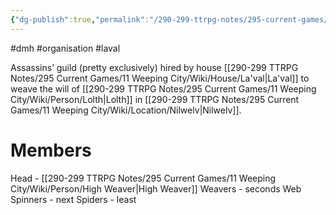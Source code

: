 ```yaml
---
{"dg-publish":true,"permalink":"/290-299-ttrpg-notes/295-current-games/11-weeping-city/wiki/organisation/dark-mother-s-hand/"}
---
```



#dmh #organisation #laval 

Assassins’ guild (pretty exclusively) hired by house [[290-299 TTRPG Notes/295 Current Games/11 Weeping City/Wiki/House/La'val\|La'val]] to weave the will of [[290-299 TTRPG Notes/295 Current Games/11 Weeping City/Wiki/Person/Lolth\|Lolth]] in [[290-299 TTRPG Notes/295 Current Games/11 Weeping City/Wiki/Location/Nilwelv\|Nilwelv]].

# Members

Head - [[290-299 TTRPG Notes/295 Current Games/11 Weeping City/Wiki/Person/High Weaver\|High Weaver]]
Weavers - seconds
Web Spinners - next
Spiders - least